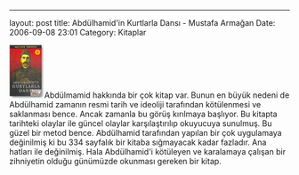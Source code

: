 ---
layout: post
title: Abdülhamid&#039;in Kurtlarla Dansı - Mustafa Armağan
Date: 2006-09-08 23:01
Category: Kitaplar

![Abdülhamid'in Kurtlarla Dansı][]Abdülmamid hakkında bir çok kitap var.
Bunun en büyük nedeni de Abdülhamid zamanın resmi tarih ve ideoliji
tarafından kötülenmesi ve saklanması bence. Ancak zamanla bu görüş
kırılmaya başlıyor. Bu kitapta tarihteki olaylar ile güncel olaylar
karşılaştırılıp okuyucuya sunulmuş. Bu güzel bir metod bence. Abdülhamid
tarafından yapılan bir çok uygulamaya değinilmiş ki bu 334 sayfalık bir
kitaba sığmayacak kadar fazladır. Ana hatları ile değinilmiş. Hala
Abdülhamid'i kötüleyen ve karalamaya çalışan bir zihniyetin olduğu
günümüzde okunması gereken bir kitap.

  [Abdülhamid'in Kurtlarla Dansı]: /images/abdulhamid_kurtlarladans.thumbnail.jpg
